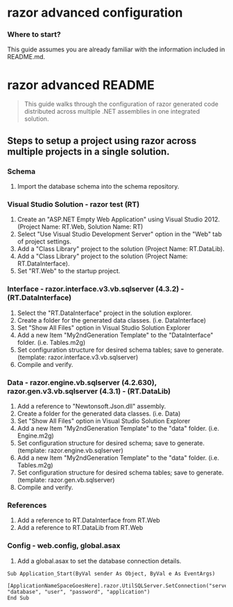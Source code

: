 # razor advanced configuration #

### Where to start?

This guide assumes you are already familiar with the information included in README.md.

# razor advanced README

> This guide walks through the configuration of razor generated code distributed across multiple .NET assemblies in one integrated solution.

## Steps to setup a project using razor across multiple projects in a single solution.

### Schema

1. Import the database schema into the schema repository.

### Visual Studio Solution - razor test (RT)

1. Create an "ASP.NET Empty Web Application" using Visual Studio 2012.  (Project Name: RT.Web, Solution Name: RT)
2. Select "Use Visual Studio Development Server" option in the "Web" tab of project settings.
3. Add a "Class Library" project to the solution (Project Name: RT.DataLib).
4. Add a "Class Library" project to the solution (Project Name: RT.DataInterface).
5. Set "RT.Web" to the startup project.

### Interface - razor.interface.v3.vb.sqlserver (4.3.2) - (RT.DataInterface)

1. Select the "RT.DataInterface" project in the solution explorer.
2. Create a folder for the generated data classes.  (i.e. DataInterface)
3. Set "Show All Files" option in Visual Studio Solution Explorer
4. Add a new Item "My2ndGeneration Template" to the "DataInterface" folder.  (i.e. Tables.m2g) 
5. Set configuration structure for desired schema tables; save to generate.  (template: razor.interface.v3.vb.sqlserver)
6. Compile and verify.

### Data - razor.engine.vb.sqlserver (4.2.630), razor.gen.v3.vb.sqlserver (4.3.1) - (RT.DataLib)

1. Add a reference to "Newtonsoft.Json.dll" assembly.
2. Create a folder for the generated data classes.  (i.e. Data)
3. Set "Show All Files" option in Visual Studio Solution Explorer
4. Add a new Item "My2ndGeneration Template" to the "data" folder.  (i.e. Engine.m2g) 
5. Set configuration structure for desired schema; save to generate.  (template: razor.engine.vb.sqlserver)
6. Add a new Item "My2ndGeneration Template" to the "data" folder.  (i.e. Tables.m2g) 
7. Set configuration structure for desired schema tables; save to generate.  (template: razor.gen.vb.sqlserver)
8. Compile and verify.


### References 

1. Add a reference to RT.DataInterface from RT.Web
2. Add a reference to RT.DataLib from RT.Web

### Config - web.config, global.asax

1. Add a global.asax to set the database connection details.

``` 
Sub Application_Start(ByVal sender As Object, ByVal e As EventArgs)
  [ApplicationNameSpaceGoesHere].razor.UtilSQLServer.SetConnection("server", "database", "user", "password", "application")
End Sub
```



